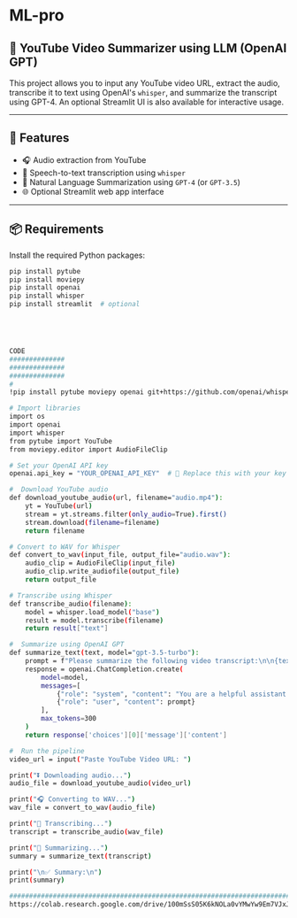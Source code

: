 # ML-pro
## 🎥 YouTube Video Summarizer using LLM (OpenAI GPT)

This project allows you to input any YouTube video URL, extract the audio, transcribe it to text using OpenAI's `whisper`, and summarize the transcript using GPT-4. An optional Streamlit UI is also available for interactive usage.

---

## 🚀 Features

- 🎧 Audio extraction from YouTube
- 🧠 Speech-to-text transcription using `whisper`
- 📃 Natural Language Summarization using `GPT-4` (or `GPT-3.5`)
- 🌐 Optional Streamlit web app interface

---

## 📦 Requirements

Install the required Python packages:

```bash
pip install pytube
pip install moviepy
pip install openai
pip install whisper
pip install streamlit  # optional





CODE
##############
##############
##############
# 
!pip install pytube moviepy openai git+https://github.com/openai/whisper.git

# Import libraries
import os
import openai
import whisper
from pytube import YouTube
from moviepy.editor import AudioFileClip

# Set your OpenAI API key
openai.api_key = "YOUR_OPENAI_API_KEY"  # 🔁 Replace this with your key

#  Download YouTube audio
def download_youtube_audio(url, filename="audio.mp4"):
    yt = YouTube(url)
    stream = yt.streams.filter(only_audio=True).first()
    stream.download(filename=filename)
    return filename

# Convert to WAV for Whisper
def convert_to_wav(input_file, output_file="audio.wav"):
    audio_clip = AudioFileClip(input_file)
    audio_clip.write_audiofile(output_file)
    return output_file

# Transcribe using Whisper
def transcribe_audio(filename):
    model = whisper.load_model("base")
    result = model.transcribe(filename)
    return result["text"]

#  Summarize using OpenAI GPT
def summarize_text(text, model="gpt-3.5-turbo"):
    prompt = f"Please summarize the following video transcript:\n\n{text}\n\nSummary:"
    response = openai.ChatCompletion.create(
        model=model,
        messages=[
            {"role": "system", "content": "You are a helpful assistant who summarizes YouTube videos."},
            {"role": "user", "content": prompt}
        ],
        max_tokens=300
    )
    return response['choices'][0]['message']['content']

#  Run the pipeline
video_url = input("Paste YouTube Video URL: ")

print("⏬ Downloading audio...")
audio_file = download_youtube_audio(video_url)

print("🎧 Converting to WAV...")
wav_file = convert_to_wav(audio_file)

print("📝 Transcribing...")
transcript = transcribe_audio(wav_file)

print("🧠 Summarizing...")
summary = summarize_text(transcript)

print("\n✅ Summary:\n")
print(summary)

##################################################################################################################################################################
https://colab.research.google.com/drive/100mSsS05K6kNOLa0vYMwYw9Em7VJxJcv?usp=sharing(link to google colab)


